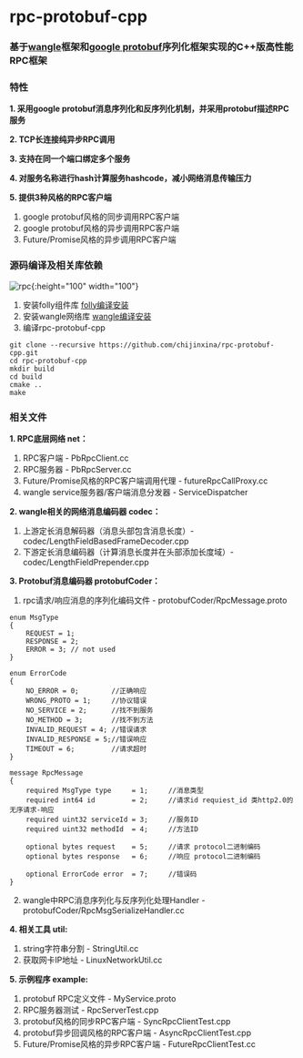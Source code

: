 # rpc-protobuf-cpp

### 基于[wangle](https://github.com/facebook/wangle)框架和[google protobuf](https://github.com/protocolbuffers/protobuf)序列化框架实现的C++版高性能RPC框架


### 特性
**1. 采用google protobuf消息序列化和反序列化机制，并采用protobuf描述RPC服务**

**2. TCP长连接纯异步RPC调用**

**3. 支持在同一个端口绑定多个服务**

**4. 对服务名称进行hash计算服务hashcode，减小网络消息传输压力**

**5. 提供3种风格的RPC客户端**
1. google protobuf风格的同步调用RPC客户端
2. google protobuf风格的异步调用RPC客户端
3. Future/Promise风格的异步调用RPC客户端

### 源码编译及相关库依赖
![rpc](https://github.com/chijinxina/rpc-protobuf-cpp/blob/master/doc/rpc.png){:height="100" width="100"}
1. 安装folly组件库 [folly编译安装](https://github.com/facebook/folly)
2. 安装wangle网络库 [wangle编译安装](https://github.com/facebook/wangle)
3. 编译rpc-protobuf-cpp
```
git clone --recursive https://github.com/chijinxina/rpc-protobuf-cpp.git
cd rpc-protobuf-cpp
mkdir build
cd build
cmake ..
make
```

### 相关文件
**1. RPC底层网络 net：**
1. RPC客户端 - PbRpcClient.cc
2. RPC服务器 - PbRpcServer.cc
3. Future/Promise风格的RPC客户端调用代理 - futureRpcCallProxy.cc
4. wangle service服务器/客户端消息分发器 - ServiceDispatcher 

**2. wangle相关的网络消息编码器 codec：**
1. 上游定长消息解码器（消息头部包含消息长度）- codec/LengthFieldBasedFrameDecoder.cpp
2. 下游定长消息编码器（计算消息长度并在头部添加长度域）- codec/LengthFieldPrepender.cpp

**3. Protobuf消息编码器 protobufCoder：**
1. rpc请求/响应消息的序列化编码文件  -  protobufCoder/RpcMessage.proto
```
enum MsgType
{
    REQUEST = 1;
    RESPONSE = 2;
    ERROR = 3; // not used
}

enum ErrorCode
{
    NO_ERROR = 0;        //正确响应
    WRONG_PROTO = 1;     //协议错误
    NO_SERVICE = 2;      //找不到服务
    NO_METHOD = 3;       //找不到方法
    INVALID_REQUEST = 4; //错误请求
    INVALID_RESPONSE = 5;//错误响应
    TIMEOUT = 6;         //请求超时
}

message RpcMessage
{
    required MsgType type     = 1;     //消息类型
    required int64 id         = 2;     //请求id requiest_id 类http2.0的无序请求-响应
    required uint32 serviceId = 3;     //服务ID
    required uint32 methodId  = 4;     //方法ID

    optional bytes request    = 5;     //请求 protocol二进制编码
    optional bytes response   = 6;     //响应 protocol二进制编码
    
    optional ErrorCode error  = 7;     //错误码
}
```
2. wangle中RPC消息序列化与反序列化处理Handler - protobufCoder/RpcMsgSerializeHandler.cc

**4. 相关工具 util:**
1. string字符串分割 - StringUtil.cc
2. 获取网卡IP地址 - LinuxNetworkUtil.cc

**5. 示例程序 example:**
1. protobuf RPC定义文件  -  MyService.proto
2. RPC服务器测试 - RpcServerTest.cpp
3. protobuf风格的同步RPC客户端  -  SyncRpcClientTest.cpp
4. protobuf异步回调风格的RPC客户端  -  AsyncRpcClientTest.cpp
5. Future/Promise风格的异步RPC客户端  -  FutureRpcClientTest.cc

